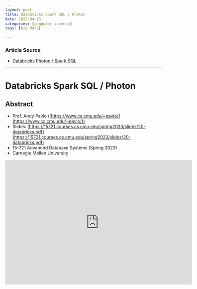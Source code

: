 ```yaml
---
layout: post
title: Databricks Spark SQL / Photon
date: 2023-04-13
categories: [computer science]
tags: [big data]

---
```


### Article Source

* [Databricks Photon / Spark SQL](https://www.youtube.com/watch?v=TKTBZ5zNxT0)


---

# Databricks Spark SQL / Photon

## Abstract
* Prof. Andy Pavlo ([https://www.cs.cmu.edu/~pavlo/](https://www.cs.cmu.edu/~pavlo/))
* Slides: [https://15721.courses.cs.cmu.edu/spring2023/slides/20-databricks.pdf](https://15721.courses.cs.cmu.edu/spring2023/slides/20-databricks.pdf)
* 15-721 Advanced Database Systems (Spring 2023)
* Carnegie Mellon University



<iframe width="600" height="400" src="https://www.youtube.com/embed/HqZstqwWq5E" title="YouTube video player" frameborder="0" allow="accelerometer; autoplay; clipboard-write; encrypted-media; gyroscope; picture-in-picture; web-share" allowfullscreen></iframe>
